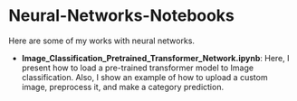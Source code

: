 # Neural-Networks-Notebooks

Here are some of my works with neural networks.

- **Image_Classification_Pretrained_Transformer_Network.ipynb**: Here, I present how to load a pre-trained transformer model to Image classification. Also, I show an example of how to upload a custom image, preprocess it, and make a category prediction.
